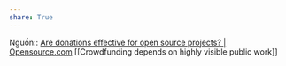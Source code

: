 ```yaml
---
share: True
---
```

Nguồn:: [Are donations effective for open source projects? | Opensource.com](https://opensource.com/business/13/7/donations-open-source-projects)
[[Crowdfunding depends on highly visible public work]]
